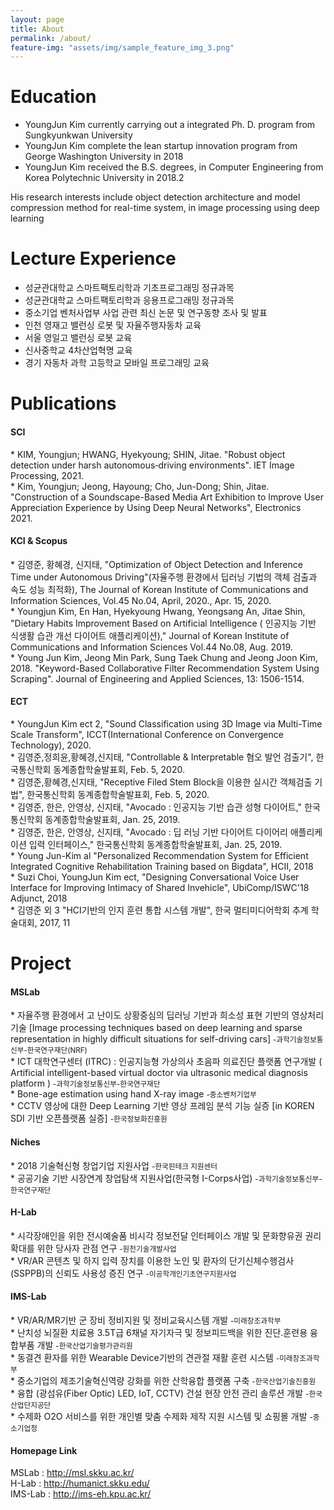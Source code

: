 ```yaml
---
layout: page
title: About
permalink: /about/
feature-img: "assets/img/sample_feature_img_3.png"
---
```


Education
===================
* YoungJun Kim currently carrying out a integrated Ph. D. program from Sungkyunkwan University<br>
* YoungJun Kim complete the lean startup innovation program from George Washington University in 2018<br>
* YoungJun Kim received the B.S. degrees, in Computer Engineering from Korea Polytechnic University in 2018.2<br>

His research interests include object detection architecture and model compression method for real-time system, in image processing using deep learning

Lecture Experience
===================
* 성균관대학교 스마트팩토리학과 기초프로그래밍 정규과목<br>
* 성균관대학교 스마트팩토리학과 응용프로그래밍 정규과목<br>
* 중소기업 벤처사업부 사업 관련 최신 논문 및 연구동향 조사 및 발표<br>
* 인천 영재고 밸런싱 로봇 및 자율주행자동차 교육<br>
* 서울 영일고 밸런싱 로봇 교육<br>
* 신사중학교 4차산업혁명 교육<br>
* 경기 자동차 과학 고등학교 모바일 프로그래밍 교육<br>

Publications
====================
<h4>SCI</h4>
* KIM, Youngjun; HWANG, Hyekyoung; SHIN, Jitae. "Robust object detection under harsh autonomous‐driving environments". IET Image Processing, 2021.<br>
* Kim, Youngjun; Jeong, Hayoung; Cho, Jun-Dong; Shin, Jitae. "Construction of a Soundscape-Based Media Art Exhibition to Improve User Appreciation Experience by Using Deep Neural Networks", Electronics 2021.

<h4>KCI & Scopus</h4>
* 김영준, 황혜경, 신지태, "Optimization of Object Detection and Inference Time under Autonomous Driving"(자율주행 환경에서 딥러닝 기법의 객체 검출과 속도 성능 최적화), The Journal of Korean Institute of Communications and Information Sciences, Vol.45 No.04, April, 2020., Apr. 15, 2020.<br>
* Youngjun Kim, En Han, Hyekyoung Hwang, Yeongsang An, Jitae Shin, "Dietary Habits Improvement Based on Artificial Intelligence ( 인공지능 기반 식생활 습관 개선 다이어트 애플리케이션)," Journal of Korean Institute of Communications and Information Sciences Vol.44 No.08, Aug. 2019.<br>
* Young Jun Kim, Jeong Min Park, Sung Taek Chung and Jeong Joon Kim, 2018. "Keyword-Based Collaborative Filter Recommendation System Using Scraping". Journal of Engineering and Applied Sciences, 13: 1506-1514. <Scopus><br> 
		
<h4>ECT</h4>
* YoungJun Kim ect 2, "Sound Classification using 3D Image via Multi-Time Scale Transform", ICCT(International Conference on Convergence Technology), 2020.<br>
* 김영준,정희윤,황혜경,신지태, "Controllable & Interpretable 혐오 발언 검출기",  한국통신학회 동계종합학술발표회, Feb. 5, 2020.<br>
* 김영준,황혜경,신지태, "Receptive Filed Stem Block을 이용한 실시간 객체검출 기법",  한국통신학회 동계종합학술발표회, Feb. 5, 2020.<br>
* 김영준, 한은, 안영상, 신지태, "Avocado : 인공지능 기반 습관 성형 다이어트," 한국통신학회 동계종합학술발표회, Jan. 25, 2019.<br>
* 김영준, 한은, 안영상, 신지태, "Avocado : 딥 러닝 기반 다이어트 다이어리 애플리케이션 입력 인터페이스," 한국통신학회 동계종합학술발표회, Jan. 25, 2019.<br>
* Young Jun-Kim al "Personalized Recommendation System for Efficient Integrated Cognitive Rehabilitation Training based on Bigdata", HCII, 2018<br>
* Suzi Choi, YoungJun Kim ect, "Designing Conversational Voice User Interface for Improving Intimacy of Shared Invehicle", UbiComp/ISWC'18 Adjunct, 2018<br>
* 김영준 외 3 "HCI기반의 인지 훈련 통합 시스템 개발", 한국 멀티미디어학회 추계 학술대회, 2017, 11<br>

Project
====================
<h4>MSLab</h4>
* 자율주행 환경에서 고 난이도 상황중심의 딥러닝 기반과 희소성 표현 기반의 영상처리 기술 [Image processing techniques based on deep learning and sparse representation in highly difficult situations for self-driving cars]
       <small>-과학기술정보통신부-한국연구재단(NRF)</small><br>  
* ICT 대학연구센터 (ITRC) : 인공지능형 가상의사 초음파 의료진단 플랫폼 연구개발 ( Artificial intelligent-based virtual doctor via ultrasonic 
medical diagnosis platform )
      <small>-과학기술정보통신부-한국연구재단</small><br>
* Bone-age estimation using hand X-ray image
      <small>-중소벤처기업부</small><br>
* CCTV 영상에 대한 Deep Learning 기반 영상 프레임 분석 기능 실증 [in KOREN SDI 기반 오픈플랫폼 실증]
      <small>-한국정보화진흥원</small><br>
      
<h4>Niches</h4>
* 2018 기술혁신형 창업기업 지원사업
      <small>-한국핀테크 지원센터</small><br>
* 공공기술 기반 시장연계 창업탐색 지원사업(한국형 I-Corps사업)
	    <small>-과학기술정보통신부-한국연구재단</small><br>   
	    
<h4>H-Lab</h4> 
* 시각장애인을 위한 전시예술품 비시각 정보전달 인터페이스 개발 및 문화향유권 권리확대를 위한 당사자 관점 연구
	    <small>-원천기술개발사업</small><br>
* VR/AR 콘텐츠 및 하지 입력 장치를 이용한 노인 및 환자의 단기신체수행검사(SSPPB)의 신뢰도 사용성 증진 연구
	    <small>-이공학개인기초연구지원사업</small><br>

<h4>IMS-Lab</h4>
* VR/AR/MR기반 군 장비 정비지원 및 정비교육시스템 개발
            <small>-미래창조과학부</small><br>
* 난치성 뇌질환 치료용 3.5T급 6채널 자기자극 및 정보피드백을 위한 진단.훈련용 융합부품 개발
             <small>-한국산업기술평가관리원</small><br>
* 동결견 환자를 위한 Wearable Device기반의 견관절 재활 훈련 시스템
             <small>-미래창조과학부</small><br>
* 중소기업의 제조기술혁신역량 강화를 위한 산학융합 플랫폼 구축
            <small>-한국산업기술진흥원</small><br>
* 융합 (광섬유(Fiber Optic) LED, IoT, CCTV) 건설 현장 안전 관리 솔루션 개발
            <small>-한국산업단지공단</small><br>
* 수제화 O2O 서비스를 위한 개인별 맞춤 수제화 제작 지원 시스템 및 쇼핑몰 개발
           <small>-중소기업청</small><br>
	  
<h4>Homepage Link</h4>
MSLab   :  <A href="http://msl.skku.ac.kr/">http://msl.skku.ac.kr/</A><br>
H-Lab   :  <A href="http://humanict.skku.edu/">http://humanict.skku.edu/</A><br>
IMS-Lab :  <A href="http://ims-eh.kpu.ac.kr/">http://ims-eh.kpu.ac.kr/</A><br>

